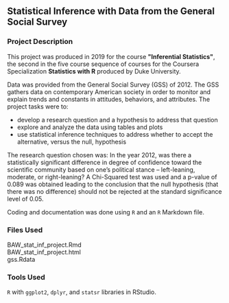 ## Statistical Inference with Data from the General Social Survey

### Project Description

This project was produced in 2019 for the course **"Inferential Statistics"**, the second in the five course sequence of courses for the Coursera Specialization **Statistics with R** produced by Duke University.

Data was provided from the General Social Survey (GSS) of 2012.  The GSS gathers data on contemporary American society in order to monitor and explain trends and constants in attitudes, behaviors, and attributes.  The project tasks were to:

- develop a research question and a hypothesis to address that question
- explore and analyze the data using tables and plots
- use statistical inference techniques to address whether to accept the alternative, versus the null, hypothesis

The research question chosen was: In the year 2012, was there a statistically significant difference in degree of confidence toward the scientific community based on one’s political stance – left-leaning, moderate, or right-leaning?  A Chi-Squared test was used and a p-value of 0.089 was obtained leading to the conclusion that the null hypothesis (that there was no difference) should not be rejected at the standard significance level of 0.05.

Coding and documentation was done using `R` and an `R` Markdown file.

### Files Used

BAW_stat_inf_project.Rmd    
BAW_stat_inf_project.html   
gss.Rdata    

### Tools Used

`R` with `ggplot2`, `dplyr`, and `statsr` libraries in RStudio.